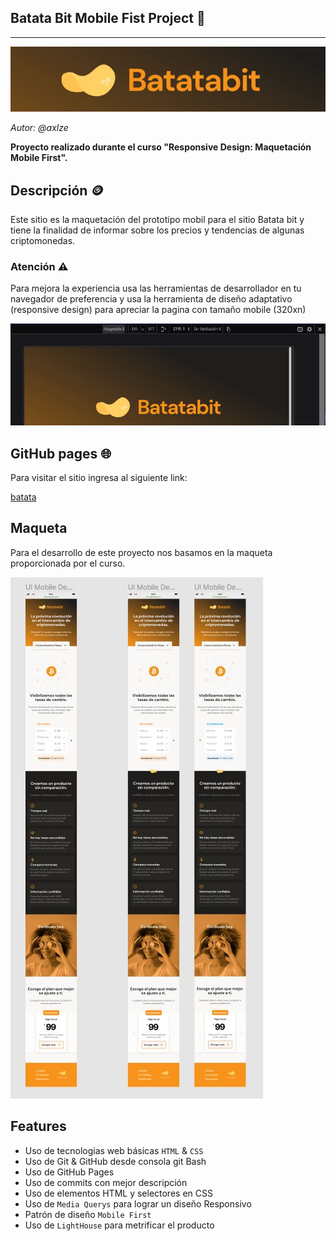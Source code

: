 ## Batata Bit Mobile Fist Project 🥔
---
![](./assets/other/readmePresentation.JPG)

*Autor: @axlze*

**Proyecto realizado durante el curso "Responsive Design: Maquetación Mobile First".**

## Descripción 🪙

Este sitio es la maquetación del prototipo mobil para el sitio Batata bit y tiene la finalidad de informar sobre los precios y tendencias de algunas criptomonedas.

### Atención ⚠

Para mejora la experiencia usa las herramientas de desarrollador en tu navegador de preferencia y usa la herramienta de diseño adaptativo (responsive design) para apreciar la pagina con tamaño mobile (320xn)

![](./assets/other/adaptable.JPG)

## GitHub pages 🌐

Para visitar el sitio ingresa al siguiente link:

[batata](https://axlgoze.github.io/Batata-Bit/)

## Maqueta 

Para el desarrollo de este proyecto nos basamos en la maqueta proporcionada por el curso.

![](./assets/other/maquetabatata.JPG)

## Features

- Uso de tecnologias web básicas `HTML` & `CSS`
- Uso de Git & GitHub desde consola git Bash
- Uso de GitHub Pages
- Uso de commits con mejor descripción
- Uso de elementos HTML y selectores en CSS
- Uso de `Media Querys` para lograr un diseño Responsivo
- Patrón de diseño `Mobile First`
- Uso de `LightHouse` para metrificar el producto
